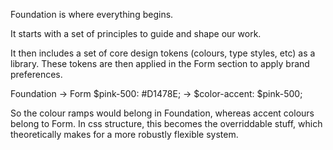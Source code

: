 Foundation is where everything begins. 

It starts with a set of principles to guide and shape our work. 

It then includes a set of core design tokens (colours, type styles, etc) as a library. These tokens are then applied in the Form section to apply brand preferences.

Foundation → Form
$pink-500: #D1478E; → $color-accent: $pink-500;

So the colour ramps would belong in Foundation, whereas accent colours belong to Form. In css structure, this becomes the overriddable stuff, which theoretically makes for a more robustly flexible system. 
